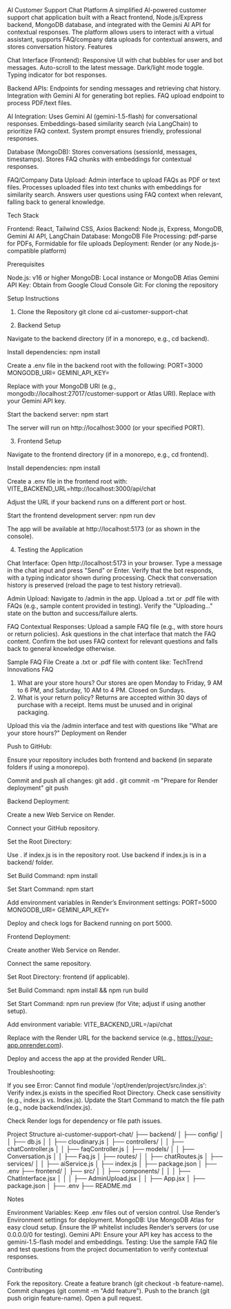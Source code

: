 AI Customer Support Chat Platform
A simplified AI-powered customer support chat application built with a React frontend, Node.js/Express backend, MongoDB database, and integrated with the Gemini AI API for contextual responses. The platform allows users to interact with a virtual assistant, supports FAQ/company data uploads for contextual answers, and stores conversation history.
Features

Chat Interface (Frontend):
Responsive UI with chat bubbles for user and bot messages.
Auto-scroll to the latest message.
Dark/light mode toggle.
Typing indicator for bot responses.


Backend APIs:
Endpoints for sending messages and retrieving chat history.
Integration with Gemini AI for generating bot replies.
FAQ upload endpoint to process PDF/text files.


AI Integration:
Uses Gemini AI (gemini-1.5-flash) for conversational responses.
Embeddings-based similarity search (via LangChain) to prioritize FAQ context.
System prompt ensures friendly, professional responses.


Database (MongoDB):
Stores conversations (sessionId, messages, timestamps).
Stores FAQ chunks with embeddings for contextual responses.


FAQ/Company Data Upload:
Admin interface to upload FAQs as PDF or text files.
Processes uploaded files into text chunks with embeddings for similarity search.
Answers user questions using FAQ context when relevant, falling back to general knowledge.



Tech Stack

Frontend: React, Tailwind CSS, Axios
Backend: Node.js, Express, MongoDB, Gemini AI API, LangChain
Database: MongoDB
File Processing: pdf-parse for PDFs, Formidable for file uploads
Deployment: Render (or any Node.js-compatible platform)

Prerequisites

Node.js: v16 or higher
MongoDB: Local instance or MongoDB Atlas
Gemini API Key: Obtain from Google Cloud Console
Git: For cloning the repository

Setup Instructions
1. Clone the Repository
git clone <your-repo-url>
cd ai-customer-support-chat

2. Backend Setup

Navigate to the backend directory (if in a monorepo, e.g., cd backend).

Install dependencies:
npm install


Create a .env file in the backend root with the following:
PORT=3000
MONGODB_URI=<your-mongodb-connection-string>
GEMINI_API_KEY=<your-gemini-api-key>


Replace <your-mongodb-connection-string> with your MongoDB URI (e.g., mongodb://localhost:27017/customer-support or Atlas URI).
Replace <your-gemini-api-key> with your Gemini API key.


Start the backend server:
npm start

The server will run on http://localhost:3000 (or your specified PORT).


3. Frontend Setup

Navigate to the frontend directory (if in a monorepo, e.g., cd frontend).

Install dependencies:
npm install


Create a .env file in the frontend root with:
VITE_BACKEND_URL=http://localhost:3000/api/chat


Adjust the URL if your backend runs on a different port or host.


Start the frontend development server:
npm run dev

The app will be available at http://localhost:5173 (or as shown in the console).


4. Testing the Application

Chat Interface:
Open http://localhost:5173 in your browser.
Type a message in the chat input and press "Send" or Enter.
Verify that the bot responds, with a typing indicator shown during processing.
Check that conversation history is preserved (reload the page to test history retrieval).


Admin Upload:
Navigate to /admin in the app.
Upload a .txt or .pdf file with FAQs (e.g., sample content provided in testing).
Verify the "Uploading..." state on the button and success/failure alerts.


FAQ Contextual Responses:
Upload a sample FAQ file (e.g., with store hours or return policies).
Ask questions in the chat interface that match the FAQ content.
Confirm the bot uses FAQ context for relevant questions and falls back to general knowledge otherwise.



Sample FAQ File
Create a .txt or .pdf file with content like:
TechTrend Innovations FAQ
1. What are your store hours?
Our stores are open Monday to Friday, 9 AM to 6 PM, and Saturday, 10 AM to 4 PM. Closed on Sundays.
2. What is your return policy?
Returns are accepted within 30 days of purchase with a receipt. Items must be unused and in original packaging.

Upload this via the /admin interface and test with questions like "What are your store hours?"
Deployment on Render

Push to GitHub:

Ensure your repository includes both frontend and backend (in separate folders if using a monorepo).

Commit and push all changes:
git add .
git commit -m "Prepare for Render deployment"
git push




Backend Deployment:

Create a new Web Service on Render.

Connect your GitHub repository.

Set the Root Directory:

Use . if index.js is in the repository root.
Use backend if index.js is in a backend/ folder.


Set Build Command: npm install

Set Start Command: npm start

Add environment variables in Render’s Environment settings:
PORT=5000
MONGODB_URI=<your-mongodb-atlas-uri>
GEMINI_API_KEY=<your-gemini-api-key>


Deploy and check logs for Backend running on port 5000.



Frontend Deployment:

Create another Web Service on Render.

Connect the same repository.

Set Root Directory: frontend (if applicable).

Set Build Command: npm install && npm run build

Set Start Command: npm run preview (for Vite; adjust if using another setup).

Add environment variable:
VITE_BACKEND_URL=<your-render-backend-url>/api/chat


Replace <your-render-backend-url> with the Render URL for the backend service (e.g., https://your-app.onrender.com).


Deploy and access the app at the provided Render URL.



Troubleshooting:

If you see Error: Cannot find module '/opt/render/project/src/index.js':
Verify index.js exists in the specified Root Directory.
Check case sensitivity (e.g., index.js vs. Index.js).
Update the Start Command to match the file path (e.g., node backend/index.js).


Check Render logs for dependency or file path issues.



Project Structure
ai-customer-support-chat/
├── backend/
│   ├── config/
│   │   ├── db.js
│   │   ├── cloudinary.js
│   ├── controllers/
│   │   ├── chatController.js
│   │   ├── faqController.js
│   ├── models/
│   │   ├── Conversation.js
│   │   ├── Faq.js
│   ├── routes/
│   │   ├── chatRoutes.js
│   ├── services/
│   │   ├── aiService.js
│   ├── index.js
│   ├── package.json
│   ├── .env
├── frontend/
│   ├── src/
│   │   ├── components/
│   │   │   ├── ChatInterface.jsx
│   │   │   ├── AdminUpload.jsx
│   │   ├── App.jsx
│   ├── package.json
│   ├── .env
├── README.md

Notes

Environment Variables: Keep .env files out of version control. Use Render’s Environment settings for deployment.
MongoDB: Use MongoDB Atlas for easy cloud setup. Ensure the IP whitelist includes Render’s servers (or use 0.0.0.0/0 for testing).
Gemini API: Ensure your API key has access to the gemini-1.5-flash model and embeddings.
Testing: Use the sample FAQ file and test questions from the project documentation to verify contextual responses.

Contributing

Fork the repository.
Create a feature branch (git checkout -b feature-name).
Commit changes (git commit -m "Add feature").
Push to the branch (git push origin feature-name).
Open a pull request.

